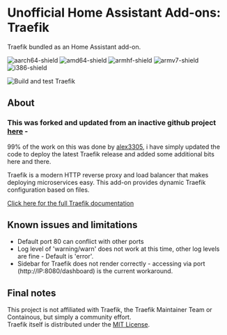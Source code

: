 # Unofficial Home Assistant Add-ons: Traefik

Traefik bundled as an Home Assistant add-on.

![aarch64-shield](https://img.shields.io/badge/aarch64-yes-green)
![amd64-shield](https://img.shields.io/badge/amd64-yes-green)
![armhf-shield](https://img.shields.io/badge/armhf-yes-green)
![armv7-shield](https://img.shields.io/badge/armv7-yes-green)
![i386-shield](https://img.shields.io/badge/i386-yes-green)

![Build and test Traefik](https://github.com/boomam/home-assistant-addons/workflows/Build%20and%20test%20Traefik/badge.svg?branch=master)

## About
### This was forked and updated from an inactive github project [here](https://alxx.nl/home-assistant-addons/) -  
99% of the work on this was done by [alex3305](https://github.com/alex3305), i have simply updated the code to deploy the latest Traefik release and added some additional bits here and there.

Traefik is a modern HTTP reverse proxy and load balancer that makes deploying microservices easy. This add-on provides dynamic Traefik configuration based on files.

[Click here for the full Traefik documentation](https://docs.traefik.io/)

## Known issues and limitations

* Default port 80 can conflict with other ports
* Log level of 'warning/warn' does not work at this time, other log levels are fine - Default is 'error'.
* Sidebar for Traefik does not render correctly - accessing via port (http://IP:8080/dashboard) is the current workaround.

## Final notes

This project is not affiliated with Traefik, the Traefik Maintainer Team or Containous, but simply a community effort.  
Traefik itself is distributed under the [MIT License](https://github.com/containous/traefik/blob/master/LICENSE.md).
